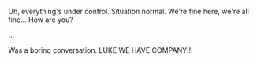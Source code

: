 Uh, everything's under control. Situation normal. We're fine here, we're all fine... How are you?

...

Was a boring conversation. LUKE WE HAVE COMPANY!!!

